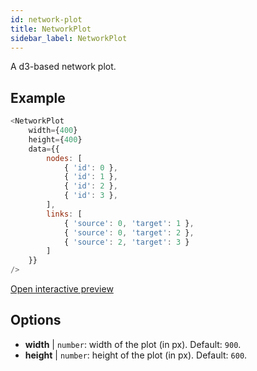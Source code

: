 ```yaml
---
id: network-plot
title: NetworkPlot
sidebar_label: NetworkPlot
---
```


A d3-based network plot.

## Example

``` js
<NetworkPlot
    width={400}
    height={400}
    data={{
        nodes: [
            { 'id': 0 },
            { 'id': 1 },
            { 'id': 2 },
            { 'id': 3 },
        ],
        links: [
            { 'source': 0, 'target': 1 },
            { 'source': 0, 'target': 2 },
            { 'source': 2, 'target': 3 }
        ]
    }}
/>
``` 

[Open interactive preview](https://isle.heinz.cmu.edu/components/network-plot/)

## Options

* __width__ | `number`: width of the plot (in px). Default: `900`.
* __height__ | `number`: height of the plot (in px). Default: `600`.

